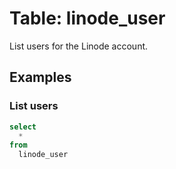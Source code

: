 # Table: linode_user

List users for the Linode account.

## Examples

### List users

```sql
select
  *
from
  linode_user
```
